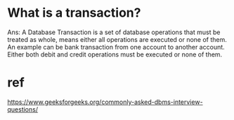 # What is a transaction? 
Ans: A Database Transaction is a set of database operations that must be treated as whole, means either all operations are executed or none of them.
An example can be bank transaction from one account to another account. Either both debit and credit operations must be executed or none of them.
# ref
https://www.geeksforgeeks.org/commonly-asked-dbms-interview-questions/
